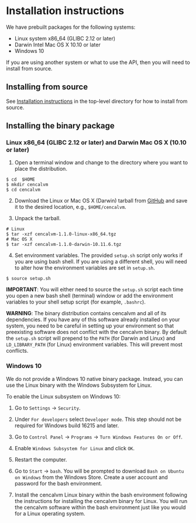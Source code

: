 # Installation instructions

We have prebuilt packages for the following systems:

* Linux system x86_64 (GLIBC 2.12 or later)
* Darwin Intel Mac OS X 10.10 or later
* Windows 10

If you are using another system or what to use the API, then you will
need to install from source.

## Installing from source

See [Installation
instructions](https://github.com/baagaard-usgs/cencalvm/blob/master/INSTALL.md)
in the top-level directory for how to install from source.

## Installing the binary package

### Linux x86_64 (GLIBC 2.12 or later) and Darwin Mac OS X (10.10 or later)

1. Open a terminal window and change to the directory where you want
to place the distribution.

```
$ cd  $HOME
$ mkdir cencalvm
$ cd cencalvm
```

2. Download the Linux or Mac OS X (Darwin) tarball from
[GitHub](https://github.com/baagaard-usgs/cencalvm/releases) and save
it to the desired location, e.g., `$HOME/cencalvm`.

3. Unpack the tarball.
```
# Linux
$ tar -xzf cencalvm-1.1.0-linux-x86_64.tgz
# Mac OS X
$ tar -xzf cencalvm-1.1.0-darwin-10.11.6.tgz
```
4. Set environment variables. The provided `setup.sh`
script only works if you are using bash shell. If you are using a
different shell, you will need to alter how the environment
variables are set in `setup.sh`. 
```
$ source setup.sh
```

**IMPORTANT**: You will either need to source the `setup.sh` script
each time you open a new bash shell (terminal) window or add the
environment variables to your shell setup script (for example,
`.bashrc`).

**WARNING**: The binary distribution contains cencalvm and all of its
dependencies. If you have any of this software already installed on
your system, you need to be careful in setting up your environment so
that preexisting software does not conflict with the cencalvm
binary. By default the `setup.sh` script will prepend to the `PATH`
(for Darwin and Linux) and `LD_LIBRARY_PATH` (for Linux) environment
variables. This will prevent most conflicts.

### Windows 10

We do not provide a Windows 10 native binary package. Instead, you can
use the Linux binary with the Windows Subsystem for Linux.

To enable the Linux subsystem on Windows 10:

1. Go to `Settings` -> `Security`.

2. Under `For developers` select `Developer mode`. This step should
not be required for Windows build 16215 and later.
  
3. Go to `Control Panel` -> `Programs` -> `Turn Windows Features On or
Off`.

4. Enable `Windows Subsystem for Linux` and click `OK`.

5. Restart the computer.

6. Go to `Start` -> `bash`. You will be prompted to download `Bash on
  Ubuntu on Windows` from the Windows Store. Create a user account and
  password for the bash environment.

7. Install the cencalvm Linux binary within the bash environment
  following the instructions for installing the cencalvm binary for
  Linux. You will run the cencalvm software within the bash
  environment just like you would for a Linux operating system.
